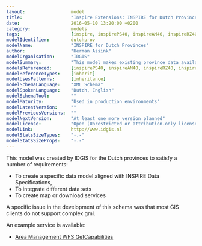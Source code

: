 ```yaml
---
layout:                 model
title:                  "Inspire Extensions: INSPIRE for Dutch Provinces"
date:                   2016-05-10 13:20:00 +0200
category:               models
tags:                   [inspire, inspirePS40, inspireAM40, inspireRZ40, inspirePS40, inspireHB40, inspireNRZ40, inspirePIF40, inherit]
modelIdentifier:        dutchprov
modelName:              "INSPIRE for Dutch Provinces"
author:                 "Herman Assink"
modelOrganisation:      "IDGIS"
modelSummary:           "This model makes existing province data available in an INSPIRE-compliant encoding."
modelsReferenced:       [inspirePS40, inspireAM40, inspireRZ40, inspirePS40, inspireHB40, inspireNRZ40, inspirePIF40]
modelReferenceTypes:    [inherit]
modelUsesPatterns:      [inheritance]
modelSchemaLanguage:    "XML Schema"
modelSpokenLanguage:    "Dutch, English"
modelSchemaTool:        ""
modelMaturity:          "Used in production environments"
modelLatestVersion:     ""
modelPreviousVersions:  ""
modelNextVersion:       "At least one more version planned"
modelLicense:           "Open (Unrestricted or attribution-only licenses such as CC-BY, BSD or Apache)"
modelLink:              http://www.idgis.nl
modelStatsSizeTypes:    "-.-"
modelStatsSizeProps:    "-.-"
---
```


This model was created by IDGIS for the Dutch provinces to satisfy a number of requirements:

* To create a specific data model aligned with INSPIRE Data Specifications, 
* To integrate different data sets
* To create map or download services

A specific issue in the development of this schema was that most GIS clients do not support complex gml.

An example service is available:

* [Area Management WFS GetCapabilities](http://services.inspire-provincies.nl/AreaManagement/services/download_AM?request=GetCapabilities&service=WFS)
